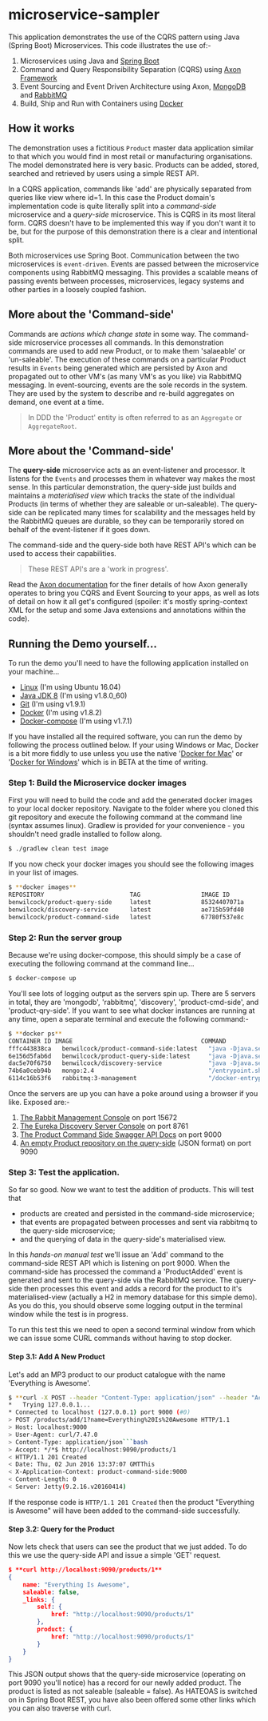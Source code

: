 # microservice-sampler

This application demonstrates the use of the CQRS pattern using Java (Spring Boot) Microservices. This code illustrates the use of:-

1. Microservices using Java and [Spring Boot](http://projects.spring.io/spring-boot/)
2. Command and Query Responsibility Separation (CQRS) using [Axon Framework](http://www.axonframework.org/)
3. Event Sourcing and Event Driven Architecture using Axon, [MongoDB](https://www.mongodb.com/) and [RabbitMQ](https://www.rabbitmq.com/)
4. Build, Ship and Run with Containers using [Docker](http://docker.com)

## How it works

The demonstration uses a fictitious `Product` master data application similar to that which you would find in most retail or manufacturing organisations. The model demonstrated here is very basic. Products can be added, stored, searched and retrieved by users using a simple REST API.

In a CQRS application, commands like 'add' are physically separated from queries like view where id=1. In this case the Product domain's implementation code is quite literally split into a *command-side* microservice and a *query-side* microservice.  This is CQRS in its most literal form. CQRS doesn't have to be implemented this way if you don't want it to be, but for the purpose of this demonstration there is a clear and intentional split.

Both microservices use Spring Boot. Communication between the two microservices is `event-driven`. Events are passed between the microservice components using RabbitMQ messaging. This provides a scalable means of passing events between processes, microservices, legacy systems and other parties in a loosely coupled fashion.

## More about the 'Command-side'

Commands are _actions which change state_ in some way. The command-side microservice processes all commands. In this demonstration commands are used to add new Product, or to make them 'salaeable' or 'un-saleable'. The execution of these commands on a particular Product results in `Events` being generated which are persisted by Axon and propagated out to other VM's (as many VM's as you like) via RabbitMQ messaging. In event-sourcing, events are the sole records in the system. They are used by the system to describe and re-build aggregates on demand, one event at a time. 

> In DDD the 'Product' entity is often referred to as an `Aggregate` or `AggregateRoot`.

## More about the 'Command-side'

The **query-side** microservice acts as an event-listener and processor. It listens for the `Events` and processes them in whatever way makes the most sense. In this particular demonstration, the query-side just builds and maintains a *materialised view* which tracks the state of the individual Products (in terms of whether they are saleable or un-saleable). The query-side can be replicated many times for scalability and the messages held by the RabbitMQ queues are durable, so they can be temporarily stored on behalf of the event-listener if it goes down.

The command-side and the query-side both have REST API's which can be used to access their capabilities.

> These REST API's are a 'work in progress'.

Read the [Axon documentation](http://www.axonframework.org/download/) for the finer details of how Axon generally operates to bring you CQRS and Event Sourcing to your apps, as well as lots of detail on how it all get's configured (spoiler: it's mostly spring-context XML for the setup and some Java extensions and annotations within the code).

## Running the Demo yourself...

To run the demo you'll need to have the following application installed on your machine...

- [Linux](http://ubuntu.com) (I'm using Ubuntu 16.04)
- [Java JDK 8](http://www.oracle.com/technetwork/java/javase/downloads/jdk8-downloads-2133151.html) (I'm using v1.8.0_60)
- [Git](https://git-scm.com/) (I'm using v1.9.1)
- [Docker](https://www.docker.com/) (I'm using v1.8.2)
- [Docker-compose](https://www.docker.com/) (I'm using v1.7.1)

If you have installed all the required software, you can run the demo by following the process outlined below. If your using Windows or Mac, Docker is a bit more fiddly to use unless you use the native '[Docker for Mac](https://blog.docker.com/2016/03/docker-for-mac-windows-beta/)' or '[Docker for Windows](https://blog.docker.com/2016/03/docker-for-mac-windows-beta/)' which is in BETA at the time of writing.

### Step 1: Build the Microservice docker images

First you will need to build the code and add the generated docker images to your local docker repository. Navigate to the folder where you cloned this git repository and execute the following command at the command line (syntax assumes linux). Gradlew is provided for your convenience - you shouldn't need gradle installed to follow along.

```bash
$ ./gradlew clean test image
```

If you now check your docker images you should see the following images in your list of images.

```bash
$ **docker images**
REPOSITORY                        TAG                 IMAGE ID            CREATED             SIZE
benwilcock/product-query-side     latest              85324407071a        0 minutes ago      270.3 MB
benwilcock/discovery-service      latest              ae715b59fd40        0 minutes ago      241.7 MB
benwilcock/product-command-side   latest              67780f537e8c        0 minutes ago      248.5 MB
```

### Step 2: Run the server group

Because we're using docker-compose, this should simply be a case of executing the following command at the command line... 

```bash
$ docker-compose up
```

You'll see lots of logging output as the servers spin up. There are 5 servers in total, they are 'mongodb', 'rabbitmq', 'discovery', 'product-cmd-side', and 'product-qry-side'. If you want to see what docker instances are running at any time, open a separate terminal and execute the following command:-
 
```bash
$ **docker ps**
CONTAINER ID IMAGE                                    COMMAND                  STATUS              PORTS
fffc443838ca   benwilcock/product-command-side:latest   "java -Djava.security"   Up 3 seconds        0.0.0.0:9000-9001->9000-9001/tcp
6e156d5fab6d   benwilcock/product-query-side:latest     "java -Djava.security"   Up 3 seconds        0.0.0.0:9090-9091->9090-9091/tcp
dac5e70f6750   benwilcock/discovery-service             "java -Djava.security"   Up 4 seconds        0.0.0.0:8761->8761/tcp
74b6a0ceb94b   mongo:2.4                                "/entrypoint.sh mongo"   Up 4 seconds        0.0.0.0:32771->27017/tcp 
6114c16b53f6   rabbitmq:3-management                    "/docker-entrypoint.s"   Up 4 seconds        4369/tcp, 5671/tcp, 15671/tcp, 25672/tcp, 0.0.0.0:15672->15672/tcp, 
```

Once the servers are up you can have a poke around using a browser if you like. Exposed are:-
 
 1. [The Rabbit Management Console](http://localhost:15672) on port 15672
 2. [The Eureka Discovery Server Console](http://localhost:8761) on port 8761
 3. [The Product Command Side Swagger API Docs](http://localhost:9000/swagger-ui.html) on port 9000
 4. [An empty Product repository on the query-side](http://localhost:9090/products) (JSON format) on port 9090

### Step 3: Test the application.

So far so good. Now we want to test the addition of products. This will test that 

- products are created and persisted in the command-side microservice; 
- that events are propagated between processes and sent via rabbitmq to the query-side microservice; 
- and the querying of data in the query-side's materialised view. 

In this _hands-on manual test_ we'll issue an 'Add' command to the command-side REST API which is listening on port 9000. When the command-side has processed the command a 'ProductAdded' event is generated and sent to the query-side via the RabbitMQ service. The query-side then processes this event and adds a record for the product to it's materialised-view (actually a H2 in memory database for this simple demo). As you do this, you should observe some logging output in the terminal window while the test is in progress.

To run this test this we need to open a second terminal window from which we can issue some CURL commands without having to stop docker. 

#### Step 3.1: Add A New Product

Let's add an MP3 product to our product catalogue with the name 'Everything is Awesome'.

```bash
$ **curl -X POST --header "Content-Type: application/json" --header "Accept: */*" "http://localhost:9000/products/add/1?name=Everything%20Is%20Awesome"**
*   Trying 127.0.0.1...
* Connected to localhost (127.0.0.1) port 9000 (#0)
> POST /products/add/1?name=Everything%20Is%20Awesome HTTP/1.1
> Host: localhost:9000
> User-Agent: curl/7.47.0
> Content-Type: application/json```bash
> Accept: */*$ http://localhost:9090/products/1
< HTTP/1.1 201 Created
< Date: Thu, 02 Jun 2016 13:37:07 GMTThis 
< X-Application-Context: product-command-side:9000
< Content-Length: 0
< Server: Jetty(9.2.16.v20160414)
```

If the response code is `HTTP/1.1 201 Created` then the product "Everything is Awesome" will have been added to the command-side successfully.
 
#### Step 3.2: Query for the Product

Now lets check that users can see the product that we just added. To do this we use the query-side API and issue a simple 'GET' request.

```json
$ **curl http://localhost:9090/products/1**
{
    name: "Everything Is Awesome",
    saleable: false,
    _links: {
        self: {
            href: "http://localhost:9090/products/1"
        },
        product: {
            href: "http://localhost:9090/products/1"
        }
    }
}
```

This JSON output shows that the query-side microservice (operating on port 9090 you'll notice) has a record for our newly added product. The product is listed as not saleable (saleable = false). As HATEOAS is switched on in Spring Boot REST, you have also been offered some other links which you can also traverse with curl.

